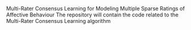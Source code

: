 Multi-Rater Consensus Learning for Modeling Multiple Sparse Ratings of Affective Behaviour
The repository will contain the code related to the Multi-Rater Consensus Learning algorithm
